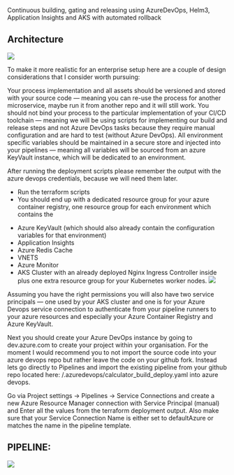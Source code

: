 Continuous building, gating and releasing using AzureDevOps, Helm3, Application Insights and AKS with automated rollback

## Architecture 

![](https://miro.medium.com/v2/resize:fit:1400/format:webp/1*kZnobVLbOzuN-isKYLCKNA.png)


To make it more realistic for an enterprise setup here are a couple of design considerations that I consider worth pursuing:

Your process implementation and all assets should be versioned and stored with your source code — meaning you can re-use the process for another microservice, maybe run it from another repo and it will still work.
You should not bind your process to the particular implementation of your CI/CD toolchain — meaning we will be using scripts for implementing our build and release steps and not Azure DevOps tasks because they require manual configuration and are hard to test (without Azure DevOps).
All environment specific variables should be maintained in a secure store and injected into your pipelines — meaning all variables will be sourced from an azure KeyVault instance, which will be dedicated to an environment.


After running the deployment scripts please remember the output with the azure devops credentials, because we will need them later.


* Run the terraform scripts
* You should end up with a dedicated resource group for your azure container registry, one resource group for each environment which contains the 
- Azure KeyVault (which should also already contain the configuration variables for that environment)
- Application Insights
- Azure Redis Cache
- VNETS
- Azure Monitor 
- AKS Cluster with an already deployed Nginx Ingress Controller inside plus one extra resource group for your Kubernetes worker nodes. 
![](https://miro.medium.com/v2/resize:fit:1400/format:webp/1*g2FKAODE_U-Lejhu9sVhGg.png)

Assuming you have the right permissions you will also have two service principals — one used by your AKS cluster and one is for your Azure Devops service connection to authenticate from your pipeline runners to your azure resources and especially your Azure Container Registry and Azure KeyVault.


Next you should create your Azure DevOps instance by going to dev.azure.com to create your project within your organisation. For the moment I would recommend you to not import the source code into your azure devops repo but rather leave the code on your github fork. Instead lets go directly to Pipelines and import the existing pipeline from your github repo located here: /.azuredevops/calculator_build_deploy.yaml into azure devops.


Go via Project settings -> Pipelines -> Service Connections and create a new Azure Resource Manager connection with Service Principal (manual) and Enter all the values from the terraform deployment output. Also make sure that your Service Connection Name is either set to defaultAzure or matches the name in the pipeline template.

## PIPELINE:
![](https://miro.medium.com/v2/resize:fit:1400/format:webp/1*uaI8izGiqK7FO8faxfE4iQ.png)
